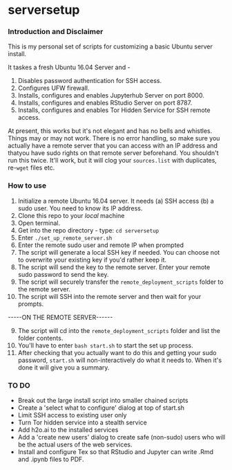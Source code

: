 # serversetup

### Introduction and Disclaimer
This is my personal set of scripts for customizing a basic Ubuntu server install. 

It taskes a fresh Ubuntu 16.04 Server and -

1) Disables password authentication for SSH access.
2) Configures UFW firewall.
3) Installs, configures and enables Jupyterhub Server on port 8000.
4) Installs, configures and enables RStudio Server on port 8787.
5) Installs, configures and enables Tor Hidden Service for SSH remote access.

At present, this works but it's not elegant and has no bells and whistles. Things may or may not work. There is no error handling, so make sure you actually have a remote server that you can access with an IP address and thatyou have sudo rights on that remote server beforehand. You shouldn't run this twice. It'll work, but it will clog your `sources.list` with duplicates, re-`wget` files etc.

### How to use
1) Initialize a remote Ubuntu 16.04 server. It needs (a) SSH access (b) a sudo user. You need to know its IP address.
2) Clone this repo to your *local* machine
3) Open terminal.
4) Get into the repo directory - type: `cd serversetup`
5) Enter `./set_up_remote_server.sh`
4) Enter the remote sudo user and remote IP when prompted
5) The script will generate a local SSH key if needed. You can choose not to overwrite your existing key if you'd rather keep it.
6) The script will send the key to the remote server. Enter your remote sudo password to send the key.
7) The script will securely transfer the `remote_deployment_scripts` folder to the remote server.
8) The script will SSH into the remote server and then wait for your prompts.

-----ON THE REMOTE SERVER------

9) The script will cd into the `remote_deployment_scripts` folder and list the folder contents.
10) You'll have to enter `bash start.sh` to start the set up process.
10) After checking that you actually want to do this and getting your sudo password, `start.sh` will non-interactively do what it needs to. When it's done it will give you a summary.

### TO DO
* Break out the large install script into smaller chained scripts
* Create a 'select what to configure' dialog at top of start.sh
* Limit SSH access to existing user only
* Turn Tor hidden service into a stealth service
* Add h2o.ai to the installed services
* Add a 'create new users' dialog to create safe (non-sudo) users who will be the actual users of the web services.
* Install and configure Tex so that RStudio and Jupyter can write .Rmd and .ipynb files to PDF.
